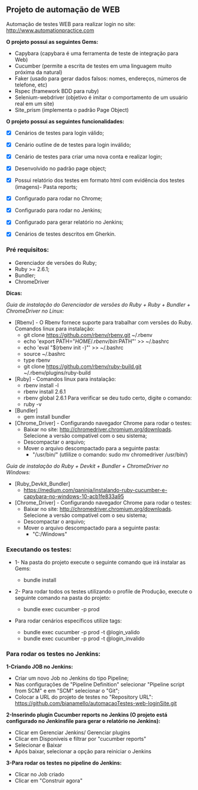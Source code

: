 ## Projeto de automação de WEB

Automação de testes WEB para realizar login no site: http://www.automationpractice.com

**O projeto possui as seguintes Gems:**

- Capybara (capybara é uma ferramenta de teste de integração para Web)
- Cucumber (permite a escrita de testes em uma linguagem muito próxima da natural)
- Faker (usado para gerar dados falsos: nomes, endereços, números de telefone, etc)
- Rspec (framework BDD para ruby)
- Selenium-webdriver (objetivo é imitar o comportamento de um usuário real em um site)
- Site_prism (implementa o padrão Page Object)

**O projeto possui as seguintes funcionalidades:**
- [x] Cenários de testes para login válido;
- [x] Cenário outline de de testes para login inválido;
- [x] Cenário de testes para criar uma nova conta e realizar login;
- [x] Desenvolvido no padrão page object;
- [x] Possui relatório dos testes em formato html com evidência dos testes (imagens)- Pasta reports;
- [x] Configurado para rodar no Chrome;
- [x] Configurado para rodar no Jenkins;
- [x] Configurado para gerar relatório no Jenkins;
- [x] Cenários de testes descritos em Gherkin.


### Pré requisitos:

- Gerenciador de versões do Ruby;
- Ruby >= 2.6.1;
- Bundler;
- ChromeDriver

**Dicas:**

*Guia de instalação do Gerenciador de versões do Ruby + Ruby + Bundler + ChromeDriver no Linux:*
- [Rbenv] - O Rbenv fornece suporte para trabalhar com versões do Ruby. Comandos linux para instalação:
	- git clone https://github.com/rbenv/rbenv.git ~/.rbenv
	- echo 'export PATH="$HOME/.rbenv/bin:$PATH"' >> ~/.bashrc
	- echo 'eval "$(rbenv init -)"' >> ~/.bashrc
	- source ~/.bashrc
	- type rbenv
	- git clone https://github.com/rbenv/ruby-build.git ~/.rbenv/plugins/ruby-build
- [Ruby] - Comandos linux para instalação:
	- rbenv install -l
	- rbenv install 2.6.1
	- rbenv global 2.6.1
	Para verificar se deu tudo certo, digite o comando:
	- ruby -v
- [Bundler]
	- gem install bundler
- [Chrome_Driver] - Configurando navegador Chrome para rodar o testes:
	- Baixar no site: http://chromedriver.chromium.org/downloads. Selecione a versão compatível com o seu sistema;
	- Descompactar o arquivo;
	- Mover o arquivo descompactado para a seguinte pasta: 
		- "/usr/bin/" (utlilize o comando: sudo mv chromedriver /usr/bin/)

*Guia de instalação do Ruby + Devkit + Bundler + ChromeDriver no Windows:*
- [Ruby_Devkit_Bundler]
	- https://medium.com/qaninja/instalando-ruby-cucumber-e-capybara-no-windows-10-acb1fe833a95
- [Chrome_Driver] - Configurando navegador Chrome para rodar o testes:
	- Baixar no site: http://chromedriver.chromium.org/downloads. Selecione a versão compatível com o seu sistema;
	- Descompactar o arquivo;
	- Mover o arquivo descompactado para a seguinte pasta:
        - "C:/Windows"


### Executando os testes:

- 1- Na pasta do projeto execute o seguinte comando que irá instalar as Gems:
	- bundle install

- 2- Para rodar todos os testes utilizando o profile de Produção, execute o seguinte comando na pasta do projeto:
	- bundle exec cucumber -p prod

- Para rodar cenários específicos utilize tags:
	- bundle exec cucumber -p prod -t @login_valido
    - bundle exec cucumber -p prod -t @login_invalido


### Para rodar os testes no Jenkins:

**1-Criando JOB no Jenkins:**
- Criar um novo Job no Jenkins do tipo Pipeline;
- Nas configurações de "Pipeline Definition" selecionar "Pipeline script from SCM" e em "SCM" selecionar o "Git";
- Colocar a URL do projeto de testes no "Repository URL": https://github.com/bianamello/automacaoTestes-web-loginSite.git

**2-Inserindo plugin Cucumber reports no Jenkins (O projeto está configurado no Jenkinsfile para gerar o relatório no Jenkins):**
- Clicar em Gerenciar Jenkins/ Gerenciar plugins
- Clicar em Disponíveis e filtrar por "cucumber reports"
- Selecionar e Baixar
- Após baixar, selecionar a opção para reiniciar o Jenkins

**3-Para rodar os testes no pipeline do Jenkins:**
- Clicar no Job criado
- Clicar em "Construir agora"